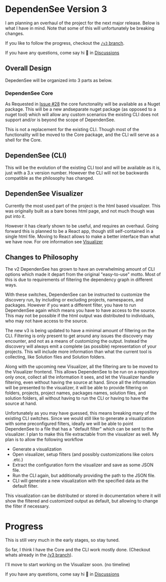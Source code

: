 
# DependenSee Version 3

I am planning an overhaul of the project for the next major release. Below is what I have in mind. Note that some of this will unfortunately be breaking changes.

If you like to follow the progress, checkout the [`/v3` branch](https://github.com/madushans/DependenSee/tree/v3).

If you have any questions, come say hi 👋 in [Discussions](https://github.com/madushans/DependenSee/discussions)

## Overall Design

DepedenSee will be organized into 3 parts as below.

### **DependenSee Core**

As Requested in [Issue #28](https://github.com/madushans/DependenSee/issues/28) the core functonality will be available as a Nuget package. This will be a new andseparate nuget package (as opposed to a nuget tool) which will allow any custom scenarios the existing CLI does not support and/or is beyond the scope of DependenSee.

This is not a replacement for the existing CLI. Though most of the functionality will be moved to the Core package, and the CLI will serve as a shell for the Core.

## DependenSee (CLI)

This will be the evolution of the existing CLI tool and will be available as it is, just with a 3.x version number. However the CLI will not be backwards compatible as the philosophy has changed.

## DependenSee Visualizer

Currently the most used part of the project is the html based visualizer. This was originally built as a bare bones html page, and not much though was put into it. 

However it has clearly shown to be useful, and requires an overhaul. Going forward this is planned to be a React app, though still self-contained in a single html file. Moving to React allows to make a better interface than what we have now. For ore information see [Visualizer](/docs/Visualizer.md)

## Changes to Philosophy

The v2 DependenSee has grown to have an overwhelming amount of CLI options which made it depart from the original "easy-to-use" motto. Most of this is due to requirements of filtering the dependency graph in different ways. 

With these switches, DependenSee can be instructed to customize the discovery run, by including or excluding projects, namespaces, and packages. However if you want a different filter, you have to run DependenSee again which means you have to have access to the source. This may not be possible if the html output was distributed to individuals, who may not have access to the source.

The new v3 is being updated to have a minimal amount of filtering on the CLI. Filtering is only present to get around any issues the discovery may encounter, and not as a means of customizing the output. Instead the discovery will always emit a complete (as possible) representation of your projects. This will include more information than what the current tool is collecting, like Solution files and  Solution folders.

Along with the upcoming new Visualizer, all the filtering are to be moved to the Visualizer frontend. This allows DependenSee to be run on a repository only once, collect all the information it sees, and let the Visualizer handle filtering, even without having the source at hand. Since all the information will be presented to the visualizer, it will be able to provide filtering on folders, projects, project names, packages names, solution files, and solution folders, all without having to run the CLI or having to have the source at hand.

Unfortunately as you may have guessed, this means breaking many of the existing CLI switches. Since we would still like to generate a visualization with some preconfigured filters, ideally we will be able to point DependenSee to a file that has a "default filter" which can be sent to the visualizer. I plan to make this file extractable from the visualizer as well. My plan is to allow the following workflow

- Generate a visualization
- Open visualizer, setup filters (and possibly customizations like colors .etc.)
- Extract the configuration form the visualizer and save as some JSON file.
- Run the CLI again, but additionally providing the path to the JSON file.
- CLI will generate a new visualization with the specified data as the default filter.

This visualization can be distributed or stored in documentation where it will show the filtered and customized output as default, but allowing to change the filter if necessary.

# Progress

This is still very much in the early stages, so stay tuned.

So far, I think I have the Core and the CLI work mostly done. (Checkout whats already in the [/v3 branch](https://github.com/madushans/DependenSee/tree/v3)). 

I'll move to start working on the Visualizer soon. (no timeline)

 If you have any questions, come say hi 👋 in [Discussions](https://github.com/madushans/DependenSee/discussions)


